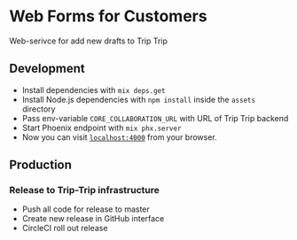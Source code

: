 # Web Forms for Customers

Web-serivce for add new drafts to Trip Trip

## Development

+ Install dependencies with `mix deps.get`
+ Install Node.js dependencies with `npm install` inside the `assets` directory
+ Pass env-variable `CORE_COLLABORATION_URL` with URL of Trip Trip backend
+ Start Phoenix endpoint with `mix phx.server`
+ Now you can visit [`localhost:4000`](http://localhost:4000) from your browser.

## Production

### Release to Trip-Trip infrastructure

+ Push all code for release to master
+ Create new release in GitHub interface
+ CircleCI roll out release

